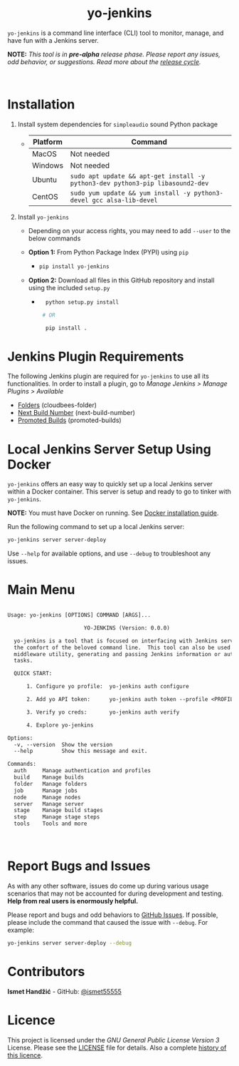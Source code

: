 <h1 align="center">yo-jenkins</h1>

<!-- [![Testing, Building, and Publishing](https://github.com/ismet55555/yo-jenkins/actions/workflows/test-build-publish.yml/badge.svg?branch=main)](https://github.com/ismet55555/yo-jenkins/actions/workflows/test-build-publish.yml) -->

`yo-jenkins` is a command line interface (CLI) tool to monitor, manage, and have fun with a Jenkins server.  

**NOTE:** *This tool is in **pre-alpha** release phase. Please report any issues, odd behavior, or suggestions. Read more about the [release cycle](https://en.wikipedia.org/wiki/Software_release_life_cycle).*

&nbsp;

# Installation

1. Install system dependencies for `simpleaudio` sound Python package
   - | Platform 	| Command                                                                        	|
     |----------	|--------------------------------------------------------------------------------	|
     | MacOS    	| Not needed                                                                     	|
     | Windows  	| Not needed                                                                     	|
     | Ubuntu   	| `sudo apt update && apt-get install -y python3-dev python3-pip libasound2-dev` 	|
     | CentOS   	| `sudo yum update && yum install -y python3-devel gcc alsa-lib-devel`           	|


2. Install `yo-jenkins`
    - Depending on your access rights, you may need to add `--user` to the below commands
    - **Option 1:** From Python Package Index (PYPI) using `pip`
      - ```bash
        pip install yo-jenkins
        ```

   - **Option 2:** Download all files in this GitHub repository and install using the included `setup.py`
     - ```bash
         python setup.py install

        # OR

         pip install .
         ```

# Jenkins Plugin Requirements

The following Jenkins plugin are required for `yo-jenkins` to use all its functionalities. In order to install a plugin, go to *Manage Jenkins > Manage Plugins > Available*
- [Folders](https://plugins.jenkins.io/cloudbees-folder/) (cloudbees-folder)
- [Next Build Number](https://plugins.jenkins.io/next-build-number/) (next-build-number)
- [Promoted Builds](https://plugins.jenkins.io/promoted-builds/) (promoted-builds)

# Local Jenkins Server Setup Using Docker

`yo-jenkins` offers an easy way to quickly set up a local Jenkins server within a Docker container. This server is setup and ready to go to tinker with `yo-jenkins`. 

**NOTE:** You must have Docker on running. See [Docker installation guide](dev_things\docker.md).

Run the following command to set up a local Jenkins server:
```bash
yo-jenkins server server-deploy
```

Use `--help` for available options, and use `--debug` to troubleshoot any issues.

# Main Menu

```txt

Usage: yo-jenkins [OPTIONS] COMMAND [ARGS]...

                        YO-JENKINS (Version: 0.0.0) 

  yo-jenkins is a tool that is focused on interfacing with Jenkins server from
  the comfort of the beloved command line.  This tool can also be used as a
  middleware utility, generating and passing Jenkins information or automating
  tasks.

  QUICK START:

      1. Configure yo profile:  yo-jenkins auth configure

      2. Add yo API token:      yo-jenkins auth token --profile <PROFILE>

      3. Verify yo creds:       yo-jenkins auth verify

      4. Explore yo-jenkins

Options:
  -v, --version  Show the version
  --help         Show this message and exit.

Commands:
  auth     Manage authentication and profiles
  build    Manage builds
  folder   Manage folders
  job      Manage jobs
  node     Manage nodes
  server   Manage server
  stage    Manage build stages
  step     Manage stage steps
  tools    Tools and more

```

&nbsp;

# Report Bugs and Issues
As with any other software, issues do come up during various usage scenarios that may not be accounted for during development and testing. **Help from real users is enormously helpful.**

Please report and bugs and odd behaviors to [GitHub Issues](https://github.com/ismet55555/yo-jenkins/issues/new?assignees=&labels=&template=bug_report.md&title=). If possible, please include the command that caused the issue with `--debug`. For example:

```bash
yo-jenkins server server-deploy --debug
```

# Contributors
**Ismet Handžić** - GitHub: [@ismet55555](https://github.com/ismet55555)


# Licence
This project is licensed under the *GNU General Public License Version 3* License. Please see the [LICENSE](LICENSE) file for details. Also a complete [history of this licence](https://en.wikipedia.org/wiki/GNU_General_Public_License).
